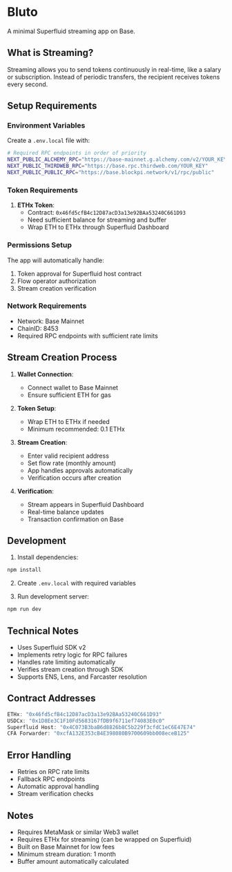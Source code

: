 # Bluto

A minimal Superfluid streaming app on Base.

## What is Streaming?

Streaming allows you to send tokens continuously in real-time, like a salary or subscription. Instead of periodic transfers, the recipient receives tokens every second.

## Setup Requirements

### Environment Variables

Create a `.env.local` file with:

```bash
# Required RPC endpoints in order of priority
NEXT_PUBLIC_ALCHEMY_RPC="https://base-mainnet.g.alchemy.com/v2/YOUR_KEY"
NEXT_PUBLIC_THIRDWEB_RPC="https://base.rpc.thirdweb.com/YOUR_KEY"
NEXT_PUBLIC_PUBLIC_RPC="https://base.blockpi.network/v1/rpc/public"
```

### Token Requirements

1. **ETHx Token**:
   - Contract: `0x46fd5cfB4c12D87acD3a13e92BAa53240C661D93`
   - Need sufficient balance for streaming and buffer
   - Wrap ETH to ETHx through Superfluid Dashboard

### Permissions Setup

The app will automatically handle:

1. Token approval for Superfluid host contract
2. Flow operator authorization
3. Stream creation verification

### Network Requirements

- Network: Base Mainnet
- ChainID: 8453
- Required RPC endpoints with sufficient rate limits

## Stream Creation Process

1. **Wallet Connection**:

   - Connect wallet to Base Mainnet
   - Ensure sufficient ETH for gas

2. **Token Setup**:

   - Wrap ETH to ETHx if needed
   - Minimum recommended: 0.1 ETHx

3. **Stream Creation**:

   - Enter valid recipient address
   - Set flow rate (monthly amount)
   - App handles approvals automatically
   - Verification occurs after creation

4. **Verification**:
   - Stream appears in Superfluid Dashboard
   - Real-time balance updates
   - Transaction confirmation on Base

## Development

1. Install dependencies:

```bash
npm install
```

2. Create `.env.local` with required variables

3. Run development server:

```bash
npm run dev
```

## Technical Notes

- Uses Superfluid SDK v2
- Implements retry logic for RPC failures
- Handles rate limiting automatically
- Verifies stream creation through SDK
- Supports ENS, Lens, and Farcaster resolution

## Contract Addresses

```javascript
ETHx: "0x46fd5cfB4c12D87acD3a13e92BAa53240C661D93"
USDCx: "0x1D8Ee3C1F10Fd5683167fDB9f6711ef74083E0c0"
Superfluid Host: "0x4C073B3baB6d8826b8C5b229f3cfdC1eC6E47E74"
CFA Forwarder: "0xcfA132E353cB4E398080B9700609bb008eceB125"
```

## Error Handling

- Retries on RPC rate limits
- Fallback RPC endpoints
- Automatic approval handling
- Stream verification checks

## Notes

- Requires MetaMask or similar Web3 wallet
- Requires ETHx for streaming (can be wrapped on Superfluid)
- Built on Base Mainnet for low fees
- Minimum stream duration: 1 month
- Buffer amount automatically calculated
